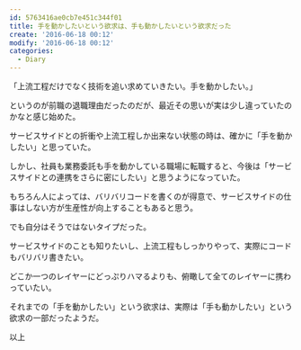 ```yaml
---
id: 5763416ae0cb7e451c344f01
title: 手を動かしたいという欲求は、手も動かしたいという欲求だった
create: '2016-06-18 00:12'
modify: '2016-06-18 00:12'
categories:
  - Diary
---
```


「上流工程だけでなく技術を追い求めていきたい。手を動かしたい。」

というのが前職の退職理由だったのだが、最近その思いが実は少し違っていたのかなと感じ始めた。

サービスサイドとの折衝や上流工程しか出来ない状態の時は、確かに「手を動かしたい」と思っていた。

しかし、社員も業務委託も手を動かしている職場に転職すると、今後は「サービスサイドとの連携をさらに密にしたい」と思うようになっていた。

<!-- more -->

もちろん人によっては、バリバリコードを書くのが得意で、サービスサイドの仕事はしない方が生産性が向上することもあると思う。

でも自分はそうではないタイプだった。

サービスサイドのことも知りたいし、上流工程もしっかりやって、実際にコードもバリバリ書きたい。

どこか一つのレイヤーにどっぷりハマるよりも、俯瞰して全てのレイヤーに携わっていたい。

それまでの「手を動かしたい」という欲求は、実際は「手も動かしたい」という欲求の一部だったようだ。

以上
